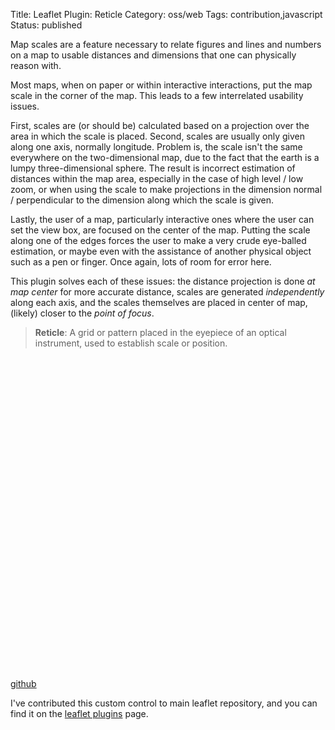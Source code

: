 Title: Leaflet Plugin: Reticle
Category: oss/web
Tags: contribution,javascript
Status: published

Map scales are a feature necessary to relate figures and lines and numbers on a map to usable distances and dimensions that one can physically reason with. 

Most maps, when on paper or within interactive interactions, put the map scale in the corner of the map. This leads to a few interrelated usability issues.

First, scales are (or should be) calculated based on a projection over the area in which the scale is placed. Second, scales are usually only given along one axis, normally longitude.  Problem is, the scale isn't the same everywhere on the two-dimensional map, due to the fact that the earth is a lumpy three-dimensional sphere. The result is incorrect estimation of distances within the map area, especially in the case of high level / low zoom, or when using the scale to make projections in the dimension normal / perpendicular to the dimension along which the scale is given.

Lastly, the user of a map, particularly interactive ones where the user can set the view box, are focused on the center of the map. Putting the scale along one of the edges forces the user to make a very crude eye-balled estimation, or maybe even with the assistance of another physical object such as a pen or finger. Once again, lots of room for error here. 

This plugin solves each of these issues: the distance projection is done _at map center_ for more accurate distance, scales are generated _independently_ along each axis, and the scales themselves are placed in center of map, (likely) closer to the _point of focus_.

> <strong>Reticle</strong>: A grid or pattern placed in the eyepiece of an optical instrument, used to establish scale or position.

<div style="height: 500px" id="reticle-map"></div>

[github](https://github.com/rwev/leaflet-reticle)

I've contributed this custom control to main leaflet repository, and you can find it on the [leaflet plugins](https://www.leafletjs.com/plugins.html) page.

<script>

async function makeMaps() {

        loadStylesheet("/assets/javascript/dependencies/leaflet.css");
        loadStylesheet("/assets/javascript/dependencies/leaflet-reticle.css");

        await loadScriptPromise("/assets/javascript/dependencies/leaflet.js");
        await loadScriptPromise("/assets/javascript/dependencies/leaflet-reticle.js");

        const VIEW = [43.37, -116.12];
        const ZOOM = 6;

        let reticleMap = L.map("reticle-map").setView(VIEW, ZOOM);
        
        const osmBaseLayerF = () => L.tileLayer("https://tile-{s}.openstreetmap.fr/hot/{z}/{x}/{y}.png", {});

        osmBaseLayerF().addTo(reticleMap);
        
        L.control.reticle({mapId: "reticle-map"}).addTo(reticleMap);
        
}
 makeMaps();


</script>


